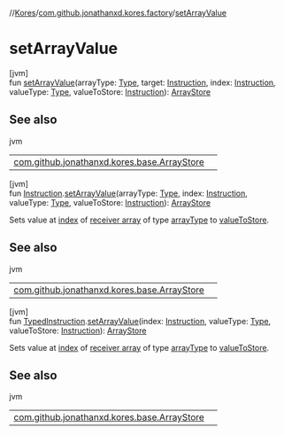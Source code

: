//[Kores](../../index.md)/[com.github.jonathanxd.kores.factory](index.md)/[setArrayValue](set-array-value.md)

# setArrayValue

[jvm]\
fun [setArrayValue](set-array-value.md)(arrayType: [Type](https://docs.oracle.com/javase/8/docs/api/java/lang/reflect/Type.html), target: [Instruction](../com.github.jonathanxd.kores/-instruction/index.md), index: [Instruction](../com.github.jonathanxd.kores/-instruction/index.md), valueType: [Type](https://docs.oracle.com/javase/8/docs/api/java/lang/reflect/Type.html), valueToStore: [Instruction](../com.github.jonathanxd.kores/-instruction/index.md)): [ArrayStore](../com.github.jonathanxd.kores.base/-array-store/index.md)

## See also

jvm

| | |
|---|---|
| [com.github.jonathanxd.kores.base.ArrayStore](../com.github.jonathanxd.kores.base/-array-store/index.md) |  |

[jvm]\
fun [Instruction](../com.github.jonathanxd.kores/-instruction/index.md).[setArrayValue](set-array-value.md)(arrayType: [Type](https://docs.oracle.com/javase/8/docs/api/java/lang/reflect/Type.html), index: [Instruction](../com.github.jonathanxd.kores/-instruction/index.md), valueType: [Type](https://docs.oracle.com/javase/8/docs/api/java/lang/reflect/Type.html), valueToStore: [Instruction](../com.github.jonathanxd.kores/-instruction/index.md)): [ArrayStore](../com.github.jonathanxd.kores.base/-array-store/index.md)

Sets value at [index](set-array-value.md) of [receiver array](../com.github.jonathanxd.kores/-instruction/index.md) of type [arrayType](set-array-value.md) to [valueToStore](set-array-value.md).

## See also

jvm

| | |
|---|---|
| [com.github.jonathanxd.kores.base.ArrayStore](../com.github.jonathanxd.kores.base/-array-store/index.md) |  |

[jvm]\
fun [TypedInstruction](../com.github.jonathanxd.kores.base/-typed-instruction/index.md).[setArrayValue](set-array-value.md)(index: [Instruction](../com.github.jonathanxd.kores/-instruction/index.md), valueType: [Type](https://docs.oracle.com/javase/8/docs/api/java/lang/reflect/Type.html), valueToStore: [Instruction](../com.github.jonathanxd.kores/-instruction/index.md)): [ArrayStore](../com.github.jonathanxd.kores.base/-array-store/index.md)

Sets value at [index](set-array-value.md) of [receiver array](../com.github.jonathanxd.kores.base/-typed-instruction/index.md) of type [arrayType](../com.github.jonathanxd.kores.base/-typed-instruction/index.md#1756091193%2FProperties%2F-1216412040) to [valueToStore](set-array-value.md).

## See also

jvm

| | |
|---|---|
| [com.github.jonathanxd.kores.base.ArrayStore](../com.github.jonathanxd.kores.base/-array-store/index.md) |  |
